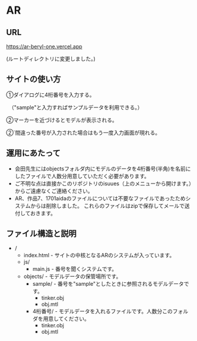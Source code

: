 # AR

## URL

https://ar-beryl-one.vercel.app 

(ルートディレクトリに変更しました。)

## サイトの使い方
①ダイアログに4桁番号を入力する。

　（"sample"と入力すればサンプルデータを利用できる。）

②マーカーを近づけるとモデルが表示される。

②`間違った番号が入力された場合はもう一度入力画面が現れる。

## 運用にあたって
- 会田先生にはobjectsフォルダ内にモデルのデータを4桁番号(半角)を名前にしたファイルで人数分用意していただく必要があります。
- ご不明な点は直接かこのリポジトリのisuues（上のメニューから開けます。）からご遠慮なくご連絡ください。
- AR、作品7、1701aidaのファイルについては不要なファイルであったためシステムからは削除しました。
これらのファイルはzipで保存してメールで送付しておきます。
## ファイル構造と説明

- /
	- index.html   - サイトの中核となるARのシステムが入っています。
	- js/
		- main.js  - 番号を聞くシステムです。
	- objects/ - モデルデータの保管場所です。
		- sample/ - 番号を"sample"としたときに参照されるモデルデータです。
			- tinker.obj
			- obj.mtl
		- 4桁番号/ - モデルデータを入れるファイルです。人数分このフォルダを用意してください。
			- tinker.obj
			- obj.mtl


